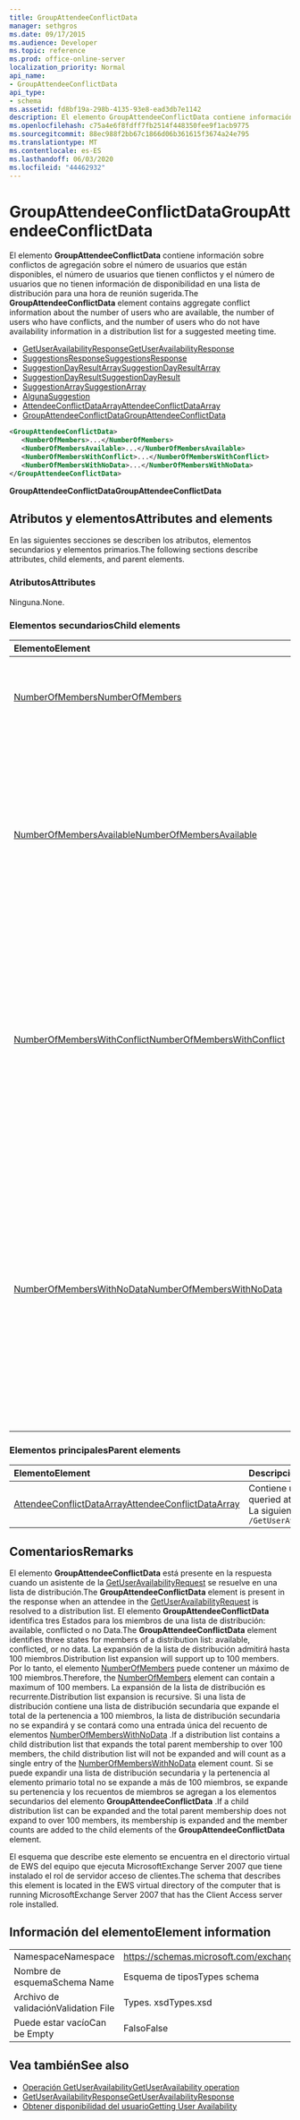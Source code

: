 ```yaml
---
title: GroupAttendeeConflictData
manager: sethgros
ms.date: 09/17/2015
ms.audience: Developer
ms.topic: reference
ms.prod: office-online-server
localization_priority: Normal
api_name:
- GroupAttendeeConflictData
api_type:
- schema
ms.assetid: fd8bf19a-298b-4135-93e8-ead3db7e1142
description: El elemento GroupAttendeeConflictData contiene información sobre conflictos de agregación sobre el número de usuarios que están disponibles, el número de usuarios que tienen conflictos y el número de usuarios que no tienen información de disponibilidad en una lista de distribución para una hora de reunión sugerida.
ms.openlocfilehash: c75a4e6f8fdff7fb2514f448350fee9f1acb9775
ms.sourcegitcommit: 88ec988f2bb67c1866d06b361615f3674a24e795
ms.translationtype: MT
ms.contentlocale: es-ES
ms.lasthandoff: 06/03/2020
ms.locfileid: "44462932"
---
```

# <a name="groupattendeeconflictdata"></a><span data-ttu-id="b7f01-103">GroupAttendeeConflictData</span><span class="sxs-lookup"><span data-stu-id="b7f01-103">GroupAttendeeConflictData</span></span>

<span data-ttu-id="b7f01-104">El elemento **GroupAttendeeConflictData** contiene información sobre conflictos de agregación sobre el número de usuarios que están disponibles, el número de usuarios que tienen conflictos y el número de usuarios que no tienen información de disponibilidad en una lista de distribución para una hora de reunión sugerida.</span><span class="sxs-lookup"><span data-stu-id="b7f01-104">The **GroupAttendeeConflictData** element contains aggregate conflict information about the number of users who are available, the number of users who have conflicts, and the number of users who do not have availability information in a distribution list for a suggested meeting time.</span></span> 
  
- [<span data-ttu-id="b7f01-105">GetUserAvailabilityResponse</span><span class="sxs-lookup"><span data-stu-id="b7f01-105">GetUserAvailabilityResponse</span></span>](getuseravailabilityresponse.md)
- [<span data-ttu-id="b7f01-106">SuggestionsResponse</span><span class="sxs-lookup"><span data-stu-id="b7f01-106">SuggestionsResponse</span></span>](suggestionsresponse.md)
- [<span data-ttu-id="b7f01-107">SuggestionDayResultArray</span><span class="sxs-lookup"><span data-stu-id="b7f01-107">SuggestionDayResultArray</span></span>](suggestiondayresultarray.md)
- [<span data-ttu-id="b7f01-108">SuggestionDayResult</span><span class="sxs-lookup"><span data-stu-id="b7f01-108">SuggestionDayResult</span></span>](suggestiondayresult.md)
- [<span data-ttu-id="b7f01-109">SuggestionArray</span><span class="sxs-lookup"><span data-stu-id="b7f01-109">SuggestionArray</span></span>](suggestionarray.md)
- [<span data-ttu-id="b7f01-110">Alguna</span><span class="sxs-lookup"><span data-stu-id="b7f01-110">Suggestion</span></span>](suggestion.md)
- [<span data-ttu-id="b7f01-111">AttendeeConflictDataArray</span><span class="sxs-lookup"><span data-stu-id="b7f01-111">AttendeeConflictDataArray</span></span>](attendeeconflictdataarray.md)
- [<span data-ttu-id="b7f01-112">GroupAttendeeConflictData</span><span class="sxs-lookup"><span data-stu-id="b7f01-112">GroupAttendeeConflictData</span></span>](groupattendeeconflictdata.md)
  
```xml
<GroupAttendeeConflictData>
   <NumberOfMembers>...</NumberOfMembers>
   <NumberOfMembersAvailable>...</NumberOfMembersAvailable>
   <NumberOfMembersWithConflict>...</NumberOfMembersWithConflict>
   <NumberOfMembersWithNoData>...</NumberOfMembersWithNoData>
</GroupAttendeeConflictData>
```

<span data-ttu-id="b7f01-113">**GroupAttendeeConflictData**</span><span class="sxs-lookup"><span data-stu-id="b7f01-113">**GroupAttendeeConflictData**</span></span>

## <a name="attributes-and-elements"></a><span data-ttu-id="b7f01-114">Atributos y elementos</span><span class="sxs-lookup"><span data-stu-id="b7f01-114">Attributes and elements</span></span>

<span data-ttu-id="b7f01-115">En las siguientes secciones se describen los atributos, elementos secundarios y elementos primarios.</span><span class="sxs-lookup"><span data-stu-id="b7f01-115">The following sections describe attributes, child elements, and parent elements.</span></span>
  
### <a name="attributes"></a><span data-ttu-id="b7f01-116">Atributos</span><span class="sxs-lookup"><span data-stu-id="b7f01-116">Attributes</span></span>

<span data-ttu-id="b7f01-117">Ninguna.</span><span class="sxs-lookup"><span data-stu-id="b7f01-117">None.</span></span>
  
### <a name="child-elements"></a><span data-ttu-id="b7f01-118">Elementos secundarios</span><span class="sxs-lookup"><span data-stu-id="b7f01-118">Child elements</span></span>

|<span data-ttu-id="b7f01-119">**Elemento**</span><span class="sxs-lookup"><span data-stu-id="b7f01-119">**Element**</span></span>|<span data-ttu-id="b7f01-120">**Descripción**</span><span class="sxs-lookup"><span data-stu-id="b7f01-120">**Description**</span></span>|
|:-----|:-----|
|[<span data-ttu-id="b7f01-121">NumberOfMembers</span><span class="sxs-lookup"><span data-stu-id="b7f01-121">NumberOfMembers</span></span>](numberofmembers.md) <br/> |<span data-ttu-id="b7f01-122">Representa el número de usuarios, recursos y salas de una lista de distribución.</span><span class="sxs-lookup"><span data-stu-id="b7f01-122">Represents the number of users, resources, and rooms in a distribution list.</span></span>  <br/> |
|[<span data-ttu-id="b7f01-123">NumberOfMembersAvailable</span><span class="sxs-lookup"><span data-stu-id="b7f01-123">NumberOfMembersAvailable</span></span>](numberofmembersavailable.md) <br/> |<span data-ttu-id="b7f01-124">Representa el número de miembros de la lista de distribución que están disponibles para una hora de reunión sugerida.</span><span class="sxs-lookup"><span data-stu-id="b7f01-124">Represents the number of distribution list members who are available for a suggested meeting time.</span></span> <span data-ttu-id="b7f01-125">Este elemento representa los miembros para los que el estado es **libre**.</span><span class="sxs-lookup"><span data-stu-id="b7f01-125">This element represents members for whom the status is **Free**.</span></span>  <br/> |
|[<span data-ttu-id="b7f01-126">NumberOfMembersWithConflict</span><span class="sxs-lookup"><span data-stu-id="b7f01-126">NumberOfMembersWithConflict</span></span>](numberofmemberswithconflict.md) <br/> |<span data-ttu-id="b7f01-127">Representa el número de miembros de la lista de distribución que tienen un conflicto con la hora de reunión sugerida.</span><span class="sxs-lookup"><span data-stu-id="b7f01-127">Represents the number of distribution list members who have a conflict with a suggested meeting time.</span></span> <span data-ttu-id="b7f01-128">Este elemento representa los miembros que tienen un estado **ocupado**, **OOF**o **provisional** .</span><span class="sxs-lookup"><span data-stu-id="b7f01-128">This element represents members who have a **Busy**, **OOF**, or **Tentative** status.</span></span>  <br/> |
|[<span data-ttu-id="b7f01-129">NumberOfMembersWithNoData</span><span class="sxs-lookup"><span data-stu-id="b7f01-129">NumberOfMembersWithNoData</span></span>](numberofmemberswithnodata.md) <br/> |<span data-ttu-id="b7f01-130">Representa el número de miembros del grupo que no han publicado datos de disponibilidad para compararlos con una hora de reunión sugerida.</span><span class="sxs-lookup"><span data-stu-id="b7f01-130">Represents the number of group members who do not have published free/busy data to compare to a suggested meeting time.</span></span> <span data-ttu-id="b7f01-131">Este elemento representa los miembros de una lista de distribución que son demasiado grandes o miembros que no tienen el estado de los **datos** .</span><span class="sxs-lookup"><span data-stu-id="b7f01-131">This element represents members of a distribution list that is too large or members who have **No Data** status.</span></span>  <br/> |
   
### <a name="parent-elements"></a><span data-ttu-id="b7f01-132">Elementos principales</span><span class="sxs-lookup"><span data-stu-id="b7f01-132">Parent elements</span></span>

|<span data-ttu-id="b7f01-133">**Elemento**</span><span class="sxs-lookup"><span data-stu-id="b7f01-133">**Element**</span></span>|<span data-ttu-id="b7f01-134">**Descripción**</span><span class="sxs-lookup"><span data-stu-id="b7f01-134">**Description**</span></span>|
|:-----|:-----|
|[<span data-ttu-id="b7f01-135">AttendeeConflictDataArray</span><span class="sxs-lookup"><span data-stu-id="b7f01-135">AttendeeConflictDataArray</span></span>](attendeeconflictdataarray.md) <br/> |<span data-ttu-id="b7f01-136">Contiene una matriz de datos conflictivos para los asistentes consultados identificados en la [operación GetUserAvailability](getuseravailability-operation.md).</span><span class="sxs-lookup"><span data-stu-id="b7f01-136">Contains an array of conflict data for queried attendees identified in the [GetUserAvailability operation](getuseravailability-operation.md).</span></span>  <br/> <span data-ttu-id="b7f01-137">La siguiente es la expresión XPath a este elemento:</span><span class="sxs-lookup"><span data-stu-id="b7f01-137">The following is the XPath expression to this element:</span></span>  <br/>  `/GetUserAvailabilityResponse/SuggestionsResponse/SuggestionDayResultArray/SuggestionDayResult[i]/SuggestionArray/Suggestion[i]/AttendeeConflictDataArray` <br/> |
   
## <a name="remarks"></a><span data-ttu-id="b7f01-138">Comentarios</span><span class="sxs-lookup"><span data-stu-id="b7f01-138">Remarks</span></span>

<span data-ttu-id="b7f01-139">El elemento **GroupAttendeeConflictData** está presente en la respuesta cuando un asistente de la [GetUserAvailabilityRequest](getuseravailabilityrequest.md) se resuelve en una lista de distribución.</span><span class="sxs-lookup"><span data-stu-id="b7f01-139">The **GroupAttendeeConflictData** element is present in the response when an attendee in the [GetUserAvailabilityRequest](getuseravailabilityrequest.md) is resolved to a distribution list.</span></span> <span data-ttu-id="b7f01-140">El elemento **GroupAttendeeConflictData** identifica tres Estados para los miembros de una lista de distribución: available, conflicted o no Data.</span><span class="sxs-lookup"><span data-stu-id="b7f01-140">The **GroupAttendeeConflictData** element identifies three states for members of a distribution list: available, conflicted, or no data.</span></span> <span data-ttu-id="b7f01-141">La expansión de la lista de distribución admitirá hasta 100 miembros.</span><span class="sxs-lookup"><span data-stu-id="b7f01-141">Distribution list expansion will support up to 100 members.</span></span> <span data-ttu-id="b7f01-142">Por lo tanto, el elemento [NumberOfMembers](numberofmembers.md) puede contener un máximo de 100 miembros.</span><span class="sxs-lookup"><span data-stu-id="b7f01-142">Therefore, the [NumberOfMembers](numberofmembers.md) element can contain a maximum of 100 members.</span></span> <span data-ttu-id="b7f01-143">La expansión de la lista de distribución es recurrente.</span><span class="sxs-lookup"><span data-stu-id="b7f01-143">Distribution list expansion is recursive.</span></span> <span data-ttu-id="b7f01-144">Si una lista de distribución contiene una lista de distribución secundaria que expande el total de la pertenencia a 100 miembros, la lista de distribución secundaria no se expandirá y se contará como una entrada única del recuento de elementos [NumberOfMembersWithNoData](numberofmemberswithnodata.md) .</span><span class="sxs-lookup"><span data-stu-id="b7f01-144">If a distribution list contains a child distribution list that expands the total parent membership to over 100 members, the child distribution list will not be expanded and will count as a single entry of the [NumberOfMembersWithNoData](numberofmemberswithnodata.md) element count.</span></span> <span data-ttu-id="b7f01-145">Si se puede expandir una lista de distribución secundaria y la pertenencia al elemento primario total no se expande a más de 100 miembros, se expande su pertenencia y los recuentos de miembros se agregan a los elementos secundarios del elemento **GroupAttendeeConflictData** .</span><span class="sxs-lookup"><span data-stu-id="b7f01-145">If a child distribution list can be expanded and the total parent membership does not expand to over 100 members, its membership is expanded and the member counts are added to the child elements of the **GroupAttendeeConflictData** element.</span></span> 
  
<span data-ttu-id="b7f01-146">El esquema que describe este elemento se encuentra en el directorio virtual de EWS del equipo que ejecuta MicrosoftExchange Server 2007 que tiene instalado el rol de servidor acceso de clientes.</span><span class="sxs-lookup"><span data-stu-id="b7f01-146">The schema that describes this element is located in the EWS virtual directory of the computer that is running MicrosoftExchange Server 2007 that has the Client Access server role installed.</span></span>
  
## <a name="element-information"></a><span data-ttu-id="b7f01-147">Información del elemento</span><span class="sxs-lookup"><span data-stu-id="b7f01-147">Element information</span></span>

|||
|:-----|:-----|
|<span data-ttu-id="b7f01-148">Namespace</span><span class="sxs-lookup"><span data-stu-id="b7f01-148">Namespace</span></span>  <br/> |https://schemas.microsoft.com/exchange/services/2006/types  <br/> |
|<span data-ttu-id="b7f01-149">Nombre de esquema</span><span class="sxs-lookup"><span data-stu-id="b7f01-149">Schema Name</span></span>  <br/> |<span data-ttu-id="b7f01-150">Esquema de tipos</span><span class="sxs-lookup"><span data-stu-id="b7f01-150">Types schema</span></span>  <br/> |
|<span data-ttu-id="b7f01-151">Archivo de validación</span><span class="sxs-lookup"><span data-stu-id="b7f01-151">Validation File</span></span>  <br/> |<span data-ttu-id="b7f01-152">Types. xsd</span><span class="sxs-lookup"><span data-stu-id="b7f01-152">Types.xsd</span></span>  <br/> |
|<span data-ttu-id="b7f01-153">Puede estar vacío</span><span class="sxs-lookup"><span data-stu-id="b7f01-153">Can be Empty</span></span>  <br/> |<span data-ttu-id="b7f01-154">Falso</span><span class="sxs-lookup"><span data-stu-id="b7f01-154">False</span></span>  <br/> |
   
## <a name="see-also"></a><span data-ttu-id="b7f01-155">Vea también</span><span class="sxs-lookup"><span data-stu-id="b7f01-155">See also</span></span>

- [<span data-ttu-id="b7f01-156">Operación GetUserAvailability</span><span class="sxs-lookup"><span data-stu-id="b7f01-156">GetUserAvailability operation</span></span>](getuseravailability-operation.md)
- [<span data-ttu-id="b7f01-157">GetUserAvailabilityResponse</span><span class="sxs-lookup"><span data-stu-id="b7f01-157">GetUserAvailabilityResponse</span></span>](getuseravailabilityresponse.md)
- [<span data-ttu-id="b7f01-158">Obtener disponibilidad del usuario</span><span class="sxs-lookup"><span data-stu-id="b7f01-158">Getting User Availability</span></span>](https://msdn.microsoft.com/library/d4133fcb-9b0f-4e6b-aadf-a389da83516a%28Office.15%29.aspx)

